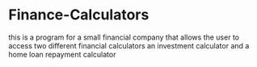 # Finance-Calculators
this is a program for a small financial company that allows the user to access two different financial calculators an investment calculator and a home loan repayment calculator
